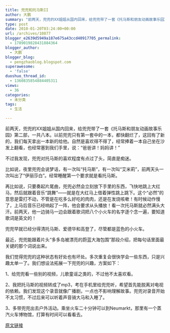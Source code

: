 ```yaml
---
title: 兜兜和托马斯II
author: 大鹏
summary: "前两天，兜兜的XX姐姐从国内回来，给兜兜带了一套《托马斯和朋友动画故事乐园》第二部，一共八本。以前兜兜只有第一套中的一本，都快翻烂了，这回有了新的，我们每天拿出一本新的给他。自然是喜欢得不得了，经常捧着一本自己坐在沙发上翻看，也经常塞到我们手里，说：“爸爸讲！妈妈讲！”"
type: post
date: 2010-01-20T03:24:00+00:00
url: /archives/10877
blogger_e2639d5949a187e675a43ccd40917705_permalink:
  - 1789019828431884364
blogger_author:
  - 大鹏
blogger_blog:
  - pengzhaoblog.blogspot.com
superawesome:
  - 'false'
duoshuo_thread_id:
  - 1360835854884405311
views:
  - 36
categories:
  - 未分类
tags:
  - 生活

---
```

前两天，兜兜的XX姐姐从国内回来，给兜兜带了一套《托马斯和朋友动画故事乐园》第二部，一共八本。以前兜兜只有第一套中的一本，都快翻烂了，这回有了新的，我们每天拿出一本新的给他。自然是喜欢得不得了，经常捧着一本自己坐在沙发上翻看，也经常塞到我们手里，说：“爸爸讲！妈妈讲！”

不过我发现，兜兜对托马斯的喜欢程度有点过了头，简直是痴迷。

比如说，夜里兜兜会说梦话，有一次叫“托马斯”，有一次叫“艾米莉”，前两天头一次叫出了“伊丽莎白”。经常睡醒第一个要求就是看托马斯。

再比如说，只要奏起片尾曲，兜兜必然会立刻放下手里的东西，飞快地跳上大红马，然后就跟着音乐“跳舞”——就是在大红马上借着弹性跳上跳下。这个“必然”的意思是雷打不动，不管是在吃多么好吃的肉肉，还是在发烧咳嗽！有时候动作慢了，上马后音乐已经响起了一阵，他会要求从头播放！看一次托马斯就必然满头大汗。前两天，他一边骑马一边会跟着歌词把八个小火车的名字逐个念一遍，要知道歌词是英文的！

兜兜早就已经分得清托马斯、爱德华和高登了，尽管都是蓝色的小火车。

最近，兜兜能跟着片头“多多岛被漂亮的蔚蓝大海包围”那段介绍，把每句话里面最关键的那个词说出来。

我们觉得兜兜的这种状态有好处也有坏处。多次重复会很快学会一些东西，只是兴趣太单一了。我们想设法拓展一下兜兜的兴趣，方案如下：

1、给兜兜看一些别的视频，儿歌童谣之类的，不过他不太喜欢看。

2、我把托马斯的视频转成了mp3，考在手机里给兜兜听，希望首先能脱离对电视的依赖。我们发现这个录音就像广播剧，一点也不影响理解故事。兜兜对录音开始不太习惯，不过后来可以听着声音骑大马和入睡了。

3、多带兜兜出去户外活动。乘坐火车二十分钟可以到Neumarkt，那里有一个蒸汽火车博物馆，打算有时间可以看看去。

[原文链接](http://dapengde.com/archives/10877)


